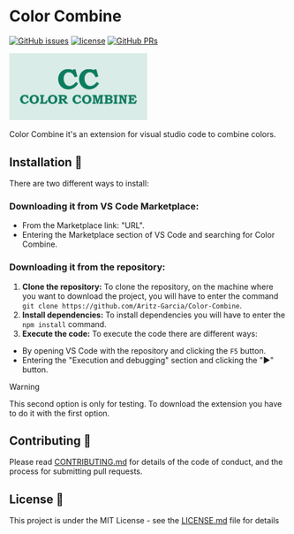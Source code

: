# Color Combine
<!-- Vs code Marketplace downloads -->
[![GitHub issues](https://img.shields.io/github/issues/Aritz-Garcia/Color-Combine)](https://github.com/Aritz-Garcia/Color-Combine/issues) 
[![license](https://img.shields.io/badge/license-MIT-blue.svg)](LICENSE)
[![GitHub PRs](https://img.shields.io/github/issues-pr/Aritz-Garcia/color-combine
)](https://github.com/Aritz-Garcia/Color-Combine/pulls)

<img src="resources/img/icono.png" alt="icono" style="width: 250px">

Color Combine it's an extension for visual studio code to combine colors.

## Installation 🚀
There are two different ways to install:

### Downloading it from VS Code Marketplace:
- From the Marketplace link: "URL".
- Entering the Marketplace section of VS Code and searching for Color Combine.

### Downloading it from the repository:

1. **Clone the repository:** To clone the repository, on the machine where you want to download the project, you will have to enter the command `git clone https://github.com/Aritz-Garcia/Color-Combine`.
2. **Install dependencies:** To install dependencies you will have to enter the `npm install` command.
3. **Execute the code:** To execute the code there are different ways:
- By opening VS Code with the repository and clicking the `F5` button.
- Entering the "Execution and debugging" section and clicking the "▶" button.

> [!WARNING]
> This second option is only for testing. To download the extension you have to do it with the first option.

## Contributing 🧩 
Please read [CONTRIBUTING.md](https://github.com/Aritz-Garcia/Color-Combine/tree/main/CONTRIBUTING.md) for details of the code of conduct, and the process for submitting pull requests.

## License 📄
This project is under the MIT License - see the [LICENSE.md](https://github.com/Aritz-Garcia/Color-Combine/tree/main/LICENSE.md) file for details

